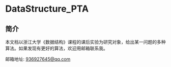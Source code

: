 # DataStructure_PTA

##  简介

本文档以浙江大学《数据结构》课程的课后实验为研究对象，给出某一问题的多种算法。如果发现有更好的算法，欢迎用邮箱联系我。

邮箱地址: 936927645@qq.com